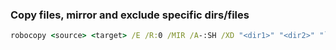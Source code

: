 ### Copy files, mirror and exclude specific dirs/files

```cmd
robocopy <source> <target> /E /R:0 /MIR /A-:SH /XD "<dir1>" "<dir2>" "`$RECYCLE.BIN" /XF "<file1>"
```
